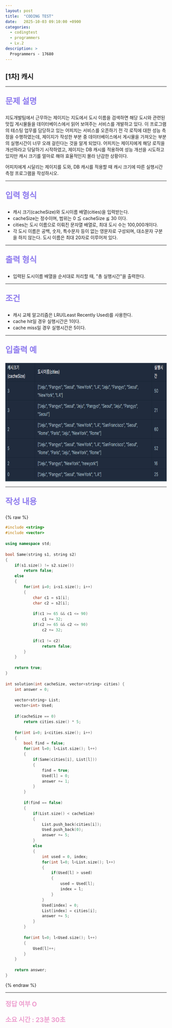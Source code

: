 ```yaml
---
layout: post
title:  "CODING TEST"
date:   2025-10-03 09:10:00 +0900
categories:
  - codingtest
  - programmers
  - Lv.2
description: >
  Programmers - 17680
---
```

## [1차] 캐시

---

<p style = "color:#8f7cee; font-size:25px; font-weight:bold">
문제 설명
</p>

지도개발팀에서 근무하는 제이지는 지도에서 도시 이름을 검색하면 해당 도시와 관련된 맛집 게시물들을 데이터베이스에서 읽어 보여주는 서비스를 개발하고 있다.
이 프로그램의 테스팅 업무를 담당하고 있는 어피치는 서비스를 오픈하기 전 각 로직에 대한 성능 측정을 수행하였는데, 제이지가 작성한 부분 중 데이터베이스에서 게시물을 가져오는 부분의 실행시간이 너무 오래 걸린다는 것을 알게 되었다.
어피치는 제이지에게 해당 로직을 개선하라고 닦달하기 시작하였고, 제이지는 DB 캐시를 적용하여 성능 개선을 시도하고 있지만 캐시 크기를 얼마로 해야 효율적인지 몰라 난감한 상황이다.

어피치에게 시달리는 제이지를 도와, DB 캐시를 적용할 때 캐시 크기에 따른 실행시간 측정 프로그램을 작성하시오.

---

<p style = "color:#8f7cee; font-size:25px; font-weight:bold">
입력 형식
</p>

- 캐시 크기(cacheSize)와 도시이름 배열(cities)을 입력받는다.
- cacheSize는 정수이며, 범위는 0 ≦ cacheSize ≦ 30 이다.
- cities는 도시 이름으로 이뤄진 문자열 배열로, 최대 도시 수는 100,000개이다.
- 각 도시 이름은 공백, 숫자, 특수문자 등이 없는 영문자로 구성되며, 대소문자 구분을 하지 않는다. 도시 이름은 최대 20자로 이루어져 있다.

---

<p style = "color:#8f7cee; font-size:25px; font-weight:bold">
출력 형식
</p>

- 입력된 도시이름 배열을 순서대로 처리할 때, "총 실행시간"을 출력한다.

---

<p style = "color:#8f7cee; font-size:25px; font-weight:bold">
조건
</p>

- 캐시 교체 알고리즘은 LRU(Least Recently Used)를 사용한다.
- cache hit일 경우 실행시간은 1이다.
- cache miss일 경우 실행시간은 5이다.

---

<p style = "color:#8f7cee; font-size:25px; font-weight:bold">
입출력 예 
</p>

<img src = "/assets/img/codingtest/17680.png" width = "800" height = "370">

---

<p style = "color:#8f7cee; font-size:25px; font-weight:bold">
작성 내용
</p>

{% raw %}
```cpp
#include <string>
#include <vector>

using namespace std;

bool Same(string s1, string s2)
{
    if(s1.size() != s2.size())
        return false;
    else
    {
        for(int i=0; i<s1.size(); i++)
        {
            char c1 = s1[i];
            char c2 = s2[i];
            
            if(c1 >= 65 && c1 <= 90)
                c1 += 32;
            if(c2 >= 65 && c2 <= 90)
                c2 += 32;
            
            if(c1 != c2)
                return false;
        }
    }
    
    return true;
}

int solution(int cacheSize, vector<string> cities) {
    int answer = 0;
    
    vector<string> List;
    vector<int> Used;
    
    if(cacheSize == 0)
        return cities.size() * 5;
    
    for(int i=0; i<cities.size(); i++)
    {
        bool find = false;
        for(int l=0; l<List.size(); l++)
        {
            if(Same(cities[i], List[l]))
            {
                find = true;
                Used[l] = 0;
                answer += 1;
            }
        }
        
        if(find == false)
        {
            if(List.size() < cacheSize)
            {
                List.push_back(cities[i]);
                Used.push_back(0);
                answer += 5;
            }
            else
            {
                int used = 0, index;
                for(int l=0; l<List.size(); l++)
                {
                    if(Used[l] > used)
                    {
                        used = Used[l];
                        index = l;
                    }
                }
                Used[index] = 0;
                List[index] = cities[i];
                answer += 5;
            }
        }
        
        for(int l=0; l<Used.size(); l++)
        {
            Used[l]++;
        }
    }
    
    return answer;
}
```
{% endraw %}

---

<p style = "color:#ed9ece; font-size:20px; font-weight:bold">
정답 여부 O
</p>

<p style = "color:#ed9ece; font-size:20px; font-weight:bold">
소요 시간 : 23분 30초
</p>
